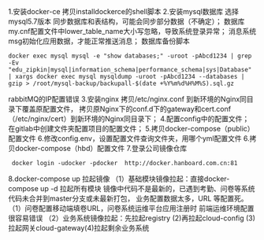 1.安装docker-ce
拷贝installdockerce的shell脚本
2.安装mysql数据库
选择mysql5.7版本
同步数据库和表结构，可能会同步部分数据（不确定）；
数据库my.cnf配置文件中lower_table_name大小写忽略，导致系统登录异常；
消息系统msg初始化应用数据，才能正常推送消息；
数据库备份脚本

```shell
docker exec mysql mysql -e "show databases;" -uroot -pAbcd1234 | grep -Ev "edu_zipkin|mysql|information_schema|performance_schema|sys|Database" | xargs docker exec mysql mysqldump -uroot -pAbcd1234 --databases | gzip > /root/mysql-backup/backupall-$(date +%Y%m%d%H%M%S).sql.gz
```

rabbitMQ的IP配置错误
3.安装nginx
拷贝/etc/nginx.conf 到新环境的Nginx同目录下覆盖原配置文件，
拷贝原Nginx下的conf.d下的gateway和cert.conf（/etc/nginx/cert）到新环境的Nginx同目录下；
4.配置config中的配置文件；
在gitlab中创建文件夹配置项目的配置文件；
5.拷贝docker-compose（public）配置文件
6.修改config.env，设置配置文件查询文件夹，用哪个yml配置文件
6.拷贝docker-compose（hbd）配置文件
7.登录公司镜像仓库

```shell
 docker login -udocker -pdocker  http://docker.hanboard.com.cn:81
```

8.docker-compose up 拉起镜像
（1）基础模块镜像拉起：直接docker-compose up -d 拉起所有模块  镜像中代码不是最新的，已遇到考勤、问卷等系统代码未合并到master分支或未最新打包，
业务配置数据太多，URL 等配置死。
（1）问卷配置移动端填卷URL，问卷系统运维平台应用注册时 前端运维环境配置很容易错误
（2）业务系统镜像拉起：先拉起registry (2)再拉起cloud-config (3)拉起网关cloud-gateway(4)拉起剩余业务系统